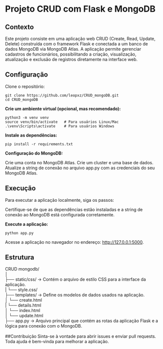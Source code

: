 # Projeto CRUD com Flask e MongoDB

## Contexto
Este projeto consiste em uma aplicação web CRUD (Create, Read, Update, Delete) construída com o framework Flask e conectada a um banco de dados MongoDB via MongoDB Atlas. A aplicação permite gerenciar cadastros de funcionários, possibilitando a criação, visualização, atualização e exclusão de registros diretamente na interface web.

## Configuração
Clone o repositório:
```
git clone https://github.com/leopxz/CRUD_mongoDB.git
cd CRUD_mongoDB
```
**Crie um ambiente virtual (opcional, mas recomendado):**
```
python3 -m venv venv
source venv/bin/activate   # Para usuários Linux/Mac
.\venv\Scripts\activate    # Para usuários Windows
```
**Instale as dependências:**
```
pip install -r requirements.txt
```
**Configuração do MongoDB:**

Crie uma conta no MongoDB Atlas.
Crie um cluster e uma base de dados.
Atualize a string de conexão no arquivo app.py com as credenciais do seu MongoDB Atlas.

## Execução
Para executar a aplicação localmente, siga os passos:

Certifique-se de que as dependências estão instaladas e a string de conexão ao MongoDB está configurada corretamente.

**Execute a aplicação:**
```
python app.py
```
Acesse a aplicação no navegador no endereço: http://127.0.0.1:5000.

## Estrutura

CRUD mongodb/<br>
│<br>
├── static/css/              -> Contém o arquivo de estilo CSS para a interface da aplicação.<br>
 |   └── style.css/<br>
├── templates/               -> Define os modelos de dados usados na aplicação.<br>
│   └── create.html<br>
 |   └── details.html<br>
│   └── index.html<br>
│   └── update.html<br>
├── app.py                  -> Arquivo principal que contém as rotas da aplicação Flask e a lógica para conexão com o MongoDB.<br>
<br>
##Contribuição
Sinta-se à vontade para abrir issues e enviar pull requests. Toda ajuda é bem-vinda para melhorar a aplicação.
